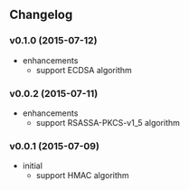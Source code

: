 ## Changelog

### v0.1.0 (2015-07-12)

* enhancements
  * support ECDSA algorithm

### v0.0.2 (2015-07-11)

* enhancements
  * support RSASSA-PKCS-v1_5 algorithm

### v0.0.1 (2015-07-09)

* initial
  * support HMAC algorithm
